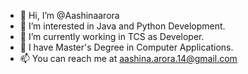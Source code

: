 - 👋 Hi, I’m @Aashinaarora
- 👀 I’m interested in Java and Python Development.
- 🌱 I’m currently working in TCS as Developer.
- 💞️ I have Master's Degree in Computer Applications.
- 📫 You can reach me at aashina.arora.14@gmail.com

<!---
Aashinaarora/Aashinaarora is a ✨ special ✨ repository because its `README.md` (this file) appears on your GitHub profile.
You can click the Preview link to take a look at your changes.
--->
